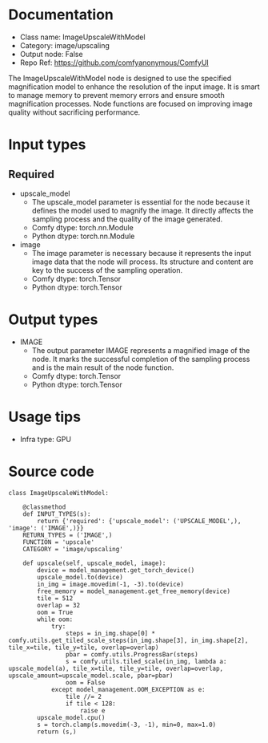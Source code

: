 # Documentation
- Class name: ImageUpscaleWithModel
- Category: image/upscaling
- Output node: False
- Repo Ref: https://github.com/comfyanonymous/ComfyUI

The ImageUpscaleWithModel node is designed to use the specified magnification model to enhance the resolution of the input image. It is smart to manage memory to prevent memory errors and ensure smooth magnification processes. Node functions are focused on improving image quality without sacrificing performance.

# Input types
## Required
- upscale_model
    - The upscale_model parameter is essential for the node because it defines the model used to magnify the image. It directly affects the sampling process and the quality of the image generated.
    - Comfy dtype: torch.nn.Module
    - Python dtype: torch.nn.Module
- image
    - The image parameter is necessary because it represents the input image data that the node will process. Its structure and content are key to the success of the sampling operation.
    - Comfy dtype: torch.Tensor
    - Python dtype: torch.Tensor

# Output types
- IMAGE
    - The output parameter IMAGE represents a magnified image of the node. It marks the successful completion of the sampling process and is the main result of the node function.
    - Comfy dtype: torch.Tensor
    - Python dtype: torch.Tensor

# Usage tips
- Infra type: GPU

# Source code
```
class ImageUpscaleWithModel:

    @classmethod
    def INPUT_TYPES(s):
        return {'required': {'upscale_model': ('UPSCALE_MODEL',), 'image': ('IMAGE',)}}
    RETURN_TYPES = ('IMAGE',)
    FUNCTION = 'upscale'
    CATEGORY = 'image/upscaling'

    def upscale(self, upscale_model, image):
        device = model_management.get_torch_device()
        upscale_model.to(device)
        in_img = image.movedim(-1, -3).to(device)
        free_memory = model_management.get_free_memory(device)
        tile = 512
        overlap = 32
        oom = True
        while oom:
            try:
                steps = in_img.shape[0] * comfy.utils.get_tiled_scale_steps(in_img.shape[3], in_img.shape[2], tile_x=tile, tile_y=tile, overlap=overlap)
                pbar = comfy.utils.ProgressBar(steps)
                s = comfy.utils.tiled_scale(in_img, lambda a: upscale_model(a), tile_x=tile, tile_y=tile, overlap=overlap, upscale_amount=upscale_model.scale, pbar=pbar)
                oom = False
            except model_management.OOM_EXCEPTION as e:
                tile //= 2
                if tile < 128:
                    raise e
        upscale_model.cpu()
        s = torch.clamp(s.movedim(-3, -1), min=0, max=1.0)
        return (s,)
```